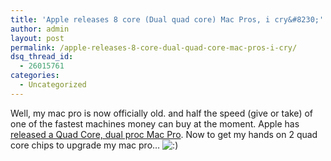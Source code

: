 ```yaml
---
title: 'Apple releases 8 core (Dual quad core) Mac Pros, i cry&#8230;'
author: admin
layout: post
permalink: /apple-releases-8-core-dual-quad-core-mac-pros-i-cry/
dsq_thread_id:
  - 26015761
categories:
  - Uncategorized
---
```

Well, my mac pro is now officially old. and half the speed (give or take) of one of the fastest machines money can buy at the moment. Apple has <a class href="http://www.apple.com/macpro/">released a Quad Core, dual proc Mac Pro</a>. Now to get my hands on 2 quad core chips to upgrade my mac pro&#8230; <img src="http://blog.lotas-smartman.net/wp-includes/images/smilies/icon_smile.gif" alt=":)" class="wp-smiley" />